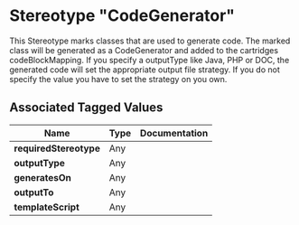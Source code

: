 
[comment]: <> (THIS FILE IS GENERATED AS LONG AS THIS LINE EXISTS)

# Stereotype "CodeGenerator"

This Stereotype marks classes that are used to generate code.  The marked class will be generated as a CodeGenerator and added to the cartridges codeBlockMapping.  If you specify a outputType like Java, PHP or DOC, the generated code will set the appropriate output file strategy. If you do not specify the value you have to set the strategy on you own. 


## Associated Tagged Values
| Name | Type | Documentation |
|------|-------|----------------------------------------|
|__requiredStereotype__| Any |  |
|__outputType__| Any |  |
|__generatesOn__| Any |  |
|__outputTo__| Any |  |
|__templateScript__| Any |  |

